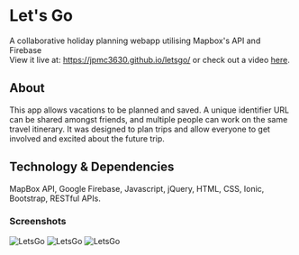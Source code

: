 # Let's Go
A collaborative holiday planning webapp utilising Mapbox's API and Firebase<BR>
View it live at: <https://jpmc3630.github.io/letsgo/> or check out a video 
<a href="https://drive.google.com/file/d/16_VjLVkhSITOX831nFPQRijBTiaOLIkF/preview"> here</a>.

## About
This app allows vacations to be planned and saved. A unique identifier URL can be shared amongst friends, and multiple people can work on the same travel itinerary. It was designed to plan trips and allow everyone to get involved and excited about the future trip.

## Technology & Dependencies
MapBox API, Google Firebase, Javascript, jQuery, HTML, CSS, Ionic, Bootstrap, RESTful APIs.

### Screenshots
![LetsGo](https://github.com/jpmc3630/letsgo/blob/master/assets/images/image_readme1.png)
![LetsGo](https://github.com/jpmc3630/letsgo/blob/master/assets/images/image_readme2.png)
![LetsGo](https://github.com/jpmc3630/letsgo/blob/master/assets/images/image_readme3.png)
